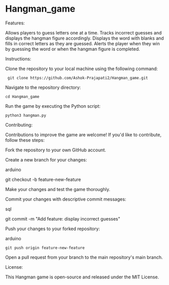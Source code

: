 # Hangman_game


Features:

Allows players to guess letters one at a time.
Tracks incorrect guesses and displays the hangman figure accordingly.
Displays the word with blanks and fills in correct letters as they are guessed.
Alerts the player when they win by guessing the word or when the hangman figure is completed.

Instructions:

Clone the repository to your local machine using the following command:

   

     git clone https://github.com/Ashok-Prajapati2/Hangman_game.git

Navigate to the repository directory:


    cd Hangman_game

Run the game by executing the Python script:

    python3 hangman.py


Contributing:

Contributions to improve the game are welcome! If you'd like to contribute, follow these steps:

Fork the repository to your own GitHub account.

Create a new branch for your changes:

arduino

  git checkout -b feature-new-feature

Make your changes and test the game thoroughly.

Commit your changes with descriptive commit messages:

 sql

 git commit -m "Add feature: display incorrect guesses"

Push your changes to your forked repository:

arduino

    git push origin feature-new-feature

Open a pull request from your branch to the main repository's main branch.

License:

This Hangman game is open-source and released under the MIT License.

